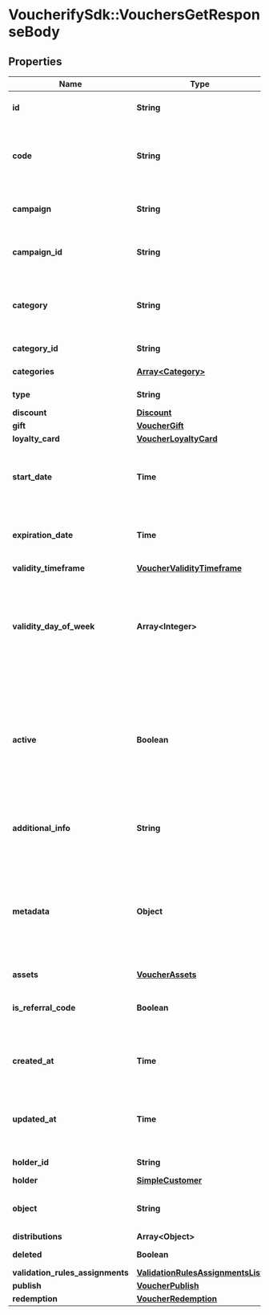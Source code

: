 # VoucherifySdk::VouchersGetResponseBody

## Properties

| Name | Type | Description | Notes |
| ---- | ---- | ----------- | ----- |
| **id** | **String** | Assigned by the Voucherify API, identifies the voucher. | [optional] |
| **code** | **String** | A code that identifies a voucher. Pattern can use all letters of the English alphabet, Arabic numerals, and special characters. | [optional] |
| **campaign** | **String** | A unique campaign name, identifies the voucher&#39;s parent campaign. | [optional] |
| **campaign_id** | **String** | Assigned by the Voucherify API, identifies the voucher&#39;s parent campaign. | [optional] |
| **category** | **String** | Tag defining the category that this voucher belongs to. Useful when listing vouchers using the List Vouchers endpoint. | [optional] |
| **category_id** | **String** | Unique category ID assigned by Voucherify. | [optional] |
| **categories** | [**Array&lt;Category&gt;**](Category.md) | Contains details about the category. | [optional] |
| **type** | **String** | Defines the type of the voucher.  | [optional] |
| **discount** | [**Discount**](Discount.md) |  | [optional] |
| **gift** | [**VoucherGift**](VoucherGift.md) |  | [optional] |
| **loyalty_card** | [**VoucherLoyaltyCard**](VoucherLoyaltyCard.md) |  | [optional] |
| **start_date** | **Time** | Activation timestamp defines when the code starts to be active in ISO 8601 format. Voucher is *inactive before* this date.  | [optional] |
| **expiration_date** | **Time** | Expiration timestamp defines when the code expires in ISO 8601 format.  Voucher is *inactive after* this date. | [optional] |
| **validity_timeframe** | [**VoucherValidityTimeframe**](VoucherValidityTimeframe.md) |  | [optional] |
| **validity_day_of_week** | **Array&lt;Integer&gt;** | Integer array corresponding to the particular days of the week in which the voucher is valid.  - &#x60;0&#x60;  Sunday   - &#x60;1&#x60;  Monday   - &#x60;2&#x60;  Tuesday   - &#x60;3&#x60;  Wednesday   - &#x60;4&#x60;  Thursday   - &#x60;5&#x60;  Friday   - &#x60;6&#x60;  Saturday   | [optional] |
| **active** | **Boolean** | A flag to toggle the voucher on or off. You can disable a voucher even though it&#39;s within the active period defined by the &#x60;start_date&#x60; and &#x60;expiration_date&#x60;.    - &#x60;true&#x60; indicates an *active* voucher - &#x60;false&#x60; indicates an *inactive* voucher | [optional] |
| **additional_info** | **String** | An optional field to keep any extra textual information about the code such as a code description and details. | [optional] |
| **metadata** | **Object** | The metadata object stores all custom attributes assigned to the code. A set of key/value pairs that you can attach to a voucher object. It can be useful for storing additional information about the voucher in a structured format. | [optional] |
| **assets** | [**VoucherAssets**](VoucherAssets.md) |  | [optional] |
| **is_referral_code** | **Boolean** | Flag indicating whether this voucher is a referral code; &#x60;true&#x60; for campaign type &#x60;REFERRAL_PROGRAM&#x60;. | [optional] |
| **created_at** | **Time** | Timestamp representing the date and time when the voucher was created in ISO 8601 format. | [optional] |
| **updated_at** | **Time** | Timestamp representing the date and time when the voucher was last updated in ISO 8601 format. | [optional] |
| **holder_id** | **String** | Unique customer ID of voucher owner. | [optional] |
| **holder** | [**SimpleCustomer**](SimpleCustomer.md) |  | [optional] |
| **object** | **String** | The type of object represented by JSON. Default is &#x60;voucher&#x60;. | [optional][default to &#39;voucher&#39;] |
| **distributions** | **Array&lt;Object&gt;** |  | [optional] |
| **deleted** | **Boolean** | Flag indicating whether this voucher is deleted. | [optional] |
| **validation_rules_assignments** | [**ValidationRulesAssignmentsList**](ValidationRulesAssignmentsList.md) |  | [optional] |
| **publish** | [**VoucherPublish**](VoucherPublish.md) |  | [optional] |
| **redemption** | [**VoucherRedemption**](VoucherRedemption.md) |  | [optional] |

